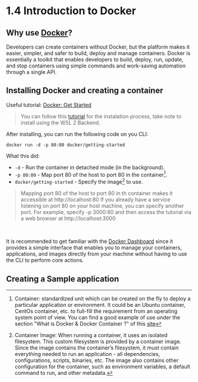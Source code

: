# 1.4 Introduction to Docker 

## Why use [Docker](https://www.docker.com)?
Developers can create containers without Docker, but the platform makes it easier, simpler, and safer to build, deploy and manage containers. Docker is essentially a toolkit that enables developers to build, deploy, run, update, and stop containers using simple commands and work-saving automation through a single API.


## Installing Docker and creating a container

Useful tutorial: [Docker: Get Started](https://docs.docker.com/get-started/)

> You can follow this [tutorial](https://docs.docker.com/desktop/install/windows-install/) for the instalation process, take note to install using the WSL 2 Backend.

After installing, you can run the following code on you CLI:

```docker run -d -p 80:80 docker/getting-started```

What this did: 
- ```-d``` - Run the container in detached mode (in the background).
- ```-p 80:80``` - Map port 80 of the host to port 80 in the container[^1].
- ```docker/getting-started``` - Specify the image[^2] to use.

[^1]: Container: standardized unit which can be created on the fly to deploy a particular application or environment. It could be an Ubuntu container, CentOs container, etc. to full-fill the requirement from an operating system point of view. You can find a good example of use under the section "What is Docker & Docker Container ?" of this [site](https://www.edureka.co/blog/what-is-docker-container)

[^2]: Container Image: When running a container, it uses an isolated filesystem. This custom filesystem is provided by a container image. Since the image contains the container’s filesystem, it must contain everything needed to run an application - all dependencies, configurations, scripts, binaries, etc. The image also contains other configuration for the container, such as environment variables, a default command to run, and other metadata.

> Mapping port 80 of the host to port 80 in th container makes it accessible at http://localhost:80
> If you already have a service listening on port 80 on your host machine, you can specify another port. 
> For example, specify -p 3000:80 and then access the tutorial via a web browser at http://localhost:3000
 
<br>

It is recommended to get familiar with the <ins>Docker Dashboard</ins> since it provides a simple interface that enables you to manage your containers, applications, and images directly from your machine without having to use the CLI to perform core actions.

## Creating a Sample application



